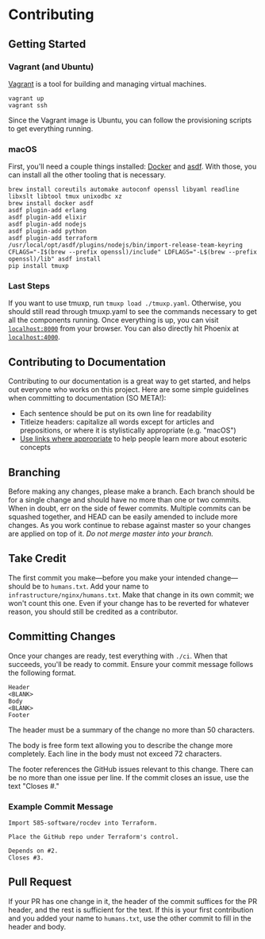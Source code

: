# Contributing

## Getting Started

### Vagrant (and Ubuntu)

[Vagrant][vagrant] is a tool for building and managing virtual machines.

```
vagrant up
vagrant ssh
```

Since the Vagrant image is Ubuntu, you can follow the provisioning scripts to get everything running.

### macOS

First, you'll need a couple things installed: [Docker][docker] and [asdf][asdf].
With those, you can install all the other tooling that is necessary.

```
brew install coreutils automake autoconf openssl libyaml readline libxslt libtool tmux unixodbc xz
brew install docker asdf
asdf plugin-add erlang
asdf plugin-add elixir
asdf plugin-add nodejs
asdf plugin-add python
asdf plugin-add terraform
/usr/local/opt/asdf/plugins/nodejs/bin/import-release-team-keyring
CFLAGS="-I$(brew --prefix openssl)/include" LDFLAGS="-L$(brew --prefix openssl)/lib" asdf install
pip install tmuxp
```

### Last Steps

If you want to use tmuxp, run `tmuxp load ./tmuxp.yaml`.
Otherwise, you should still read through tmuxp.yaml to see the commands necessary to get all the components running.
Once everything is up, you can visit [`localhost:8000`](http://localhost:8000) from your browser.
You can also directly hit Phoenix at [`localhost:4000`](http://localhost:4000).

## Contributing to Documentation

Contributing to our documentation is a great way to get started, and helps out everyone who works on this project.
Here are some simple guidelines when committing to documentation (SO META!):

- Each sentence should be put on its own line for readability
- Titleize headers: capitalize all words except for articles and prepositions, or where it is stylistically appropriate (e.g. "macOS")
- [Use links where appropriate](https://help.ghost.org/hc/en-us/articles/224410728-Markdown-Guide#text-styling) to help people learn more about esoteric concepts


## Branching

Before making any changes, please make a branch.
Each branch should be for a single change and should have no more than one or two commits.
When in doubt, err on the side of fewer commits.
Multiple commits can be squashed together, and HEAD can be easily amended to include more changes.
As you work continue to rebase against master so your changes are applied on top of it.
*Do not merge master into your branch.*

## Take Credit

The first commit you make—before you make your intended change—should be to `humans.txt`.
Add your name to `infrastructure/nginx/humans.txt`.
Make that change in its own commit; we won't count this one.
Even if your change has to be reverted for whatever reason, you should still be credited as a contributor.

## Committing Changes

Once your changes are ready, test everything with `./ci`.
When that succeeds, you'll be ready to commit.
Ensure your commit message follows the following format.

```
Header
<BLANK>
Body
<BLANK>
Footer
```

The header must be a summary of the change no more than 50 characters.

The body is free form text allowing you to describe the change more completely.
Each line in the body must not exceed 72 characters.

The footer references the GitHub issues relevant to this change.
There can be no more than one issue per line.
If the commit closes an issue, use the text "Closes #<issue-number>."

### Example Commit Message

```
Import 585-software/rocdev into Terraform.

Place the GitHub repo under Terraform's control.

Depends on #2.
Closes #3.
```

## Pull Request

If your PR has one change in it, the header of the commit suffices for the PR header, and
the rest is sufficient for the text.
If this is your first contribution and you added your name to `humans.txt`, use the other commit to fill in the header and body.

[vagrant]: https://www.vagrantup.com/
[docker]: https://www.docker.com/
[asdf]: https://github.com/asdf-vm/asdf
[tmux]: https://github.com/tmux/tmux/wiki
[tmuxp]: https://tmuxp.git-pull.com/en/latest/
